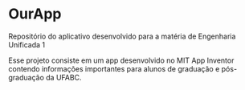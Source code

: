 # OurApp
Repositório do aplicativo desenvolvido para a matéria de Engenharia Unificada 1

Esse projeto consiste em um app desenvolvido no MIT App Inventor contendo informações importantes para alunos de graduação e pós-graduação da UFABC.

